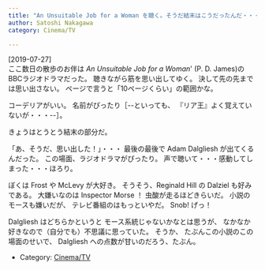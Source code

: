 ```yaml
---
title: "An Unsuitable Job for a Woman を聴く。そうだ結末はこうだったんだ・・・もういちど感動"
author: Satoshi Nakagawa
category: Cinema/TV

---
```


[2019-07-27]  
 ここ数日の散歩のお伴は
_An Unsuitable Job for a Woman_' (P. D. James)の
BBCラジオドラマだった。
聴きながら筋を思い出してゆく。
決して先の先までは思い出さない。
ページで言うと「10ページくらい」の範囲かな。

 コーデリアがいい。
名前がぴったり［--といっても、
『リア王』よく覚えていないが・・・--］。

 きょうはとうとう結末の部分だ。

 「あ、そうだ、思い出した！」・・・
最後の最後で Adam Dalgliesh が出てくるんだった。
この場面、ラジオドラマがぴったり。
声で聴いて・・・感動してしまった・・・ほろり。

 ぼくは Frost や McLevy が大好き。
そうそう、Reginald Hill の Dalziel も好みである。
大嫌いなのは
Inspector Morse ！
虫酸が走るほどきらいだ。
小説のモースも嫌いだが、
テレビ番組のはもっといやだ。
Snob!
げっ！

 Dalgliesh はどちらかというと
モース系統じゃないかなとは思うが、
なかなか好きなので（自分でも）不思議に思っていた。
そうか、
たぶんこの小説のこの場面のせいで、
Dalgliesh への点数が甘いのだろう、たぶん。

- Category: [Cinema/TV](categories.html#Cinema/TV)


